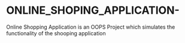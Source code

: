 # ONLINE_SHOPING_APPLICATION-
Online Shopping Application is an OOPS Project which simulates the functionality of the shooping application
